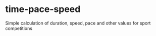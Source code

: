 # time-pace-speed
Simple calculation of duration, speed, pace and other values for sport competitions
